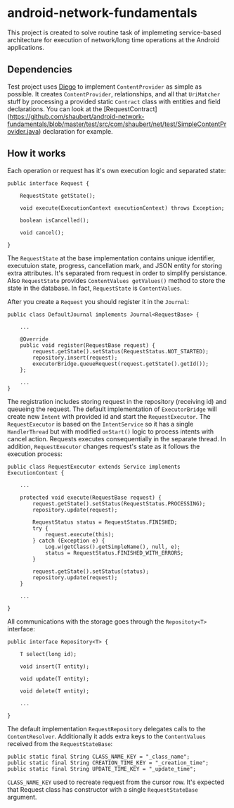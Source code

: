 android-network-fundamentals
============================

This project is created to solve routine task of implemeting service-based architecture for execution of network/long time operations at the Android applications.

Dependencies
------------

Test project uses [Diego][0] to implement `ContentProvider` as simple as possible. It creates `ContentProvider`, relationships, and all that `UriMatcher` stuff by processing a provided static `Contract` class with entities and field declarations. You can look at the [RequestContract] (https://github.com/shaubert/android-network-fundamentals/blob/master/test/src/com/shaubert/net/test/SimpleContentProvider.java) declaration for example.

[0]: http://code.google.com/p/diego/        "Diego"

How it works
------------

Each operation or request has it's own execution logic and separated state:

    public interface Request {

        RequestState getState();
      
        void execute(ExecutionContext executionContext) throws Exception;
      
        boolean isCancelled();
      
        void cancel();
      
    }

The `RequestState` at the base implementation contains unique identifier, executuion state, progress, cancellation mark, and JSON entity for storing extra attributes. It's separated from request in order to simplify persistance. Also `RequestState` provides `ContentValues getValues()` method to store the state in the database. In fact, `RequestState` is `ContentValues`.

After you create a `Request` you should register it in the `Journal`:

    public class DefaultJournal implements Journal<RequestBase> {
      
        ...

        @Override
        public void register(RequestBase request) {
            request.getState().setStatus(RequestStatus.NOT_STARTED);
            repository.insert(request);
            executorBridge.queueRequest(request.getState().getId());
        };
        
        ...
    }
  
The registration includes storing request in the repository (receiving id) and queueing the request. The default implementation of `ExecutorBridge` will create new `Intent` with provided id and start the `RequestExecutor`. The `RequestExecutor` is based on the `IntentService` so it has a single `HandlerThread` but with modified `onStart()` logic to process intents with cancel action. Requests executes consequentially in the separate thread. In addition, `RequestExecutor` changes request's state as it follows the execution process:

    public class RequestExecutor extends Service implements ExecutionContext {

        ...
        
        protected void execute(RequestBase request) {
            request.getState().setStatus(RequestStatus.PROCESSING);
            repository.update(request);

            RequestStatus status = RequestStatus.FINISHED;
            try {
                request.execute(this);
            } catch (Exception e) {
                Log.w(getClass().getSimpleName(), null, e);
                status = RequestStatus.FINISHED_WITH_ERRORS;
            }
            
            request.getState().setStatus(status);
            repository.update(request);
        }
        
        ...
        
    }
  
All communications with the storage goes through the `Repositoty<T>` interface:

    public interface Repository<T> {

        T select(long id);
        
        void insert(T entity);
        
        void update(T entity);
        
        void delete(T entity);
          
        ...
        
    }
  
The default implementation `RequestRepository` delegates calls to the `ContentResolver`. Additionally it adds extra keys to the `ContentValues` received from the `RequestStateBase`:

    public static final String CLASS_NAME_KEY = "_class_name";
    public static final String CREATION_TIME_KEY = "_creation_time";
    public static final String UPDATE_TIME_KEY = "_update_time";
    
`CLASS_NAME_KEY` used to recreate request from the cursor row. It's expected that Request class has constructor with a single `RequestStateBase` argument.